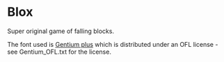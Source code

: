 Blox
====

Super original game of falling blocks.

The font used is [Gentium plus](http://software.sil.org/gentium/) which is
distributed under an OFL license - see Gentium\_OFL.txt for the license.
